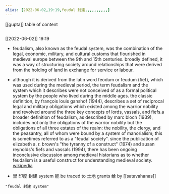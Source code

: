 ```yaml
---
alias: [2022-06-02,19:19,feudal 封建,,,,,,,,,,]
---
```

[[gupta]]
table of content
```toc
```

[[2022-06-02]] 19:19
- feudalism, also known as the feudal system, was the combination of the legal, economic, military, and cultural customs that flourished in medieval europe between the 9th and 15th centuries. broadly defined, it was a way of structuring society around relationships that were derived from the holding of land in exchange for service or labour.

- although it is derived from the latin word feodum or feudum (fief), which was used during the medieval period, the term feudalism and the system which it describes were not conceived of as a formal political system by the people who lived during the middle ages. the classic definition, by françois louis ganshof (1944), describes a set of reciprocal legal and military obligations which existed among the warrior nobility and revolved around the three key concepts of lords, vassals, and fiefs.a broader definition of feudalism, as described by marc bloch (1939), includes not only the obligations of the warrior nobility but the obligations of all three estates of the realm: the nobility, the clergy, and the peasantry, all of whom were bound by a system of manorialism; this is sometimes referred to as a "feudal society". since the publication of elizabeth a. r. brown's "the tyranny of a construct" (1974) and susan reynolds's fiefs and vassals (1994), there has been ongoing inconclusive discussion among medieval historians as to whether feudalism is a useful construct for understanding medieval society.
[wikipedia](https://en.wikipedia.org/wiki/feudalism)
- 里 印度 封建 system 能 be traced to 土地 grants  给 by [[satavahanas]]
```query
"feudal 封建 system"
```